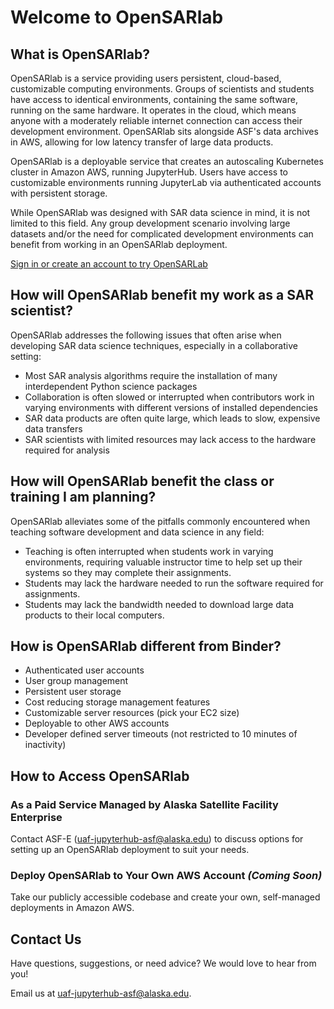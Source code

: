 # Welcome to OpenSARlab

## What is OpenSARlab?

OpenSARlab is a service providing users persistent, cloud-based, customizable computing environments. Groups of scientists and students have access to identical environments, containing the same software, running on the same hardware. It operates in the cloud, which means anyone with a moderately reliable internet connection can access their development environment. OpenSARlab sits alongside ASF's data archives in AWS, allowing for low latency transfer of large data products.

OpenSARlab is a deployable service that creates an autoscaling Kubernetes cluster in Amazon AWS, running JupyterHub. Users have access to customizable environments running JupyterLab via authenticated accounts with persistent storage.

While OpenSARlab was designed with SAR data science in mind, it is not limited to this field. Any group 
development scenario involving large datasets and/or the need for complicated development environments
can benefit from working in an OpenSARlab deployment.

[Sign in or create an account to try OpenSARLab](https://opensarlab.asf.alaska.edu/hub/login)

## How will OpenSARlab benefit my work as a SAR scientist?
OpenSARlab addresses the following issues that often arise when developing SAR data science techniques, especially in
 a collaborative setting:
 
 * Most SAR analysis algorithms require the installation of many interdependent Python science packages
 * Collaboration is often slowed or interrupted when contributors work in varying
 environments with different versions of installed dependencies
* SAR data products are often quite large, which leads to slow, expensive data transfers
* SAR scientists with limited resources may lack access to the hardware required for analysis

## How will OpenSARlab benefit the class or training I am planning?
OpenSARlab alleviates some of the pitfalls commonly encountered when teaching software development and data science in any field:

 * Teaching is often interrupted when students work in varying environments, requiring valuable instructor time to help set up their systems so they may complete their assignments.
 * Students may lack the hardware needed to run the software required for assignments.
 * Students may lack the bandwidth needed to download large data products to their local computers.
 

## How is OpenSARlab different from Binder?

- Authenticated user accounts
- User group management 
- Persistent user storage
- Cost reducing storage management features
- Customizable server resources (pick your EC2 size)
- Deployable to other AWS accounts 
- Developer defined server timeouts (not restricted to 10 minutes of inactivity)

## How to Access OpenSARlab

### As a Paid Service Managed by Alaska Satellite Facility Enterprise
 
Contact ASF-E (<uaf-jupyterhub-asf@alaska.edu>) to discuss options for setting up an OpenSARlab deployment to suit your needs.

### Deploy OpenSARlab to Your Own AWS Account _(Coming Soon)_

Take our publicly accessible codebase and create your own, self-managed deployments in Amazon AWS.

## Contact Us

Have questions, suggestions, or need advice? We would love to hear from you! 

Email us at <uaf-jupyterhub-asf@alaska.edu>.
